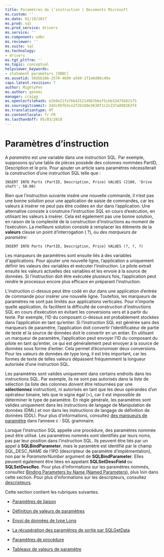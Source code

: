 ```yaml
---
title: Paramètres de l’instruction | Documents Microsoft
ms.custom: ''
ms.date: 01/19/2017
ms.prod: sql
ms.prod_service: drivers
ms.service: ''
ms.component: odbc
ms.reviewer: ''
ms.suite: sql
ms.technology:
- drivers
ms.tgt_pltfrm: ''
ms.topic: conceptual
helpviewer_keywords:
- statement parameters [ODBC]
ms.assetid: 58d5b166-2578-4699-a560-1f1e6d86c49a
caps.latest.revision: 7
author: MightyPen
ms.author: genemi
manager: craigg
ms.openlocfilehash: e2b9e21fe7bb4252149b7b6ef5cbb334756821f5
ms.sourcegitcommit: 2ddc0bfb3ce2f2b160e3638f1c2c237a898263f4
ms.translationtype: HT
ms.contentlocale: fr-FR
ms.lasthandoff: 05/03/2018
---
```

# <a name="statement-parameters"></a>Paramètres d’instruction
A *paramètre* est une variable dans une instruction SQL. Par exemple, supposons qu'une table de pièces possède des colonnes nommées PartID, Description et le prix. Pour ajouter un article sans paramètres nécessiterait la construction d’une instruction SQL telle que :  
  
```  
INSERT INTO Parts (PartID, Description, Price) VALUES (2100, 'Drive shaft', 50.00)  
```  
  
 Bien que l’instruction suivante insère une nouvelle commande, il n’est pas une bonne solution pour une application de saisie de commandes, car les valeurs à insérer ne peut pas être codées en dur dans l’application. Une alternative consiste à construire l’instruction SQL en cours d’exécution, en utilisant les valeurs à insérer. Cela est également pas une bonne solution, en raison de la complexité de la construction d’instructions au moment de l’exécution. La meilleure solution consiste à remplacer les éléments de la **valeurs** clause un point d’interrogation ( ?), ou *des marqueurs de paramètre*:  
  
```  
INSERT INTO Parts (PartID, Description, Price) VALUES (?, ?, ?)  
```  
  
 Les marqueurs de paramètres sont ensuite liés à des variables d'applications. Pour ajouter une nouvelle ligne, l’application a uniquement définir les valeurs des variables et exécuter l’instruction. Le pilote extrait ensuite les valeurs actuelles des variables et les envoie à la source de données. Si l’instruction doit être exécutée plusieurs fois, l’application peut rendre le processus encore plus efficace en préparant l’instruction.  
  
 L’instruction ci-dessus peut être codé en dur dans une application d’entrée de commande pour insérer une nouvelle ligne. Toutefois, les marqueurs de paramètres ne sont pas limités aux applications verticales. Pour n’importe quelle application, ils facilitent la difficulté de construction d’instructions SQL en cours d’exécution en évitant les conversions vers et à partir du texte. Par exemple, l’ID du composant ci-dessus est probablement stockées dans l’application en tant qu’entier. Si l’instruction SQL est générée sans des marqueurs de paramètre, l’application doit convertir l’identificateur de partie de texte et la source de données doit le convertir en un entier. En utilisant un marqueur de paramètre, l’application peut envoyer l’ID du composant du pilote en tant qu’entier, ce qui est généralement peut envoyer à la source de données sous forme d’entier. Cela permet d’économiser deux conversions. Pour les valeurs de données de type long, il est très important, car les formes de texte de telles valeurs dépassent fréquemment la longueur autorisée d’une instruction SQL.  
  
 Les paramètres sont valides uniquement dans certains endroits dans les instructions SQL. Par exemple, ils ne sont pas autorisés dans la liste de sélection (la liste des colonnes doivent être retournées par une **sélectionnez** instruction), ni autorisés en tant que les deux opérandes d’un opérateur binaire, tels que le signe égal (=), car il est impossible de déterminer le type de paramètre. En règle générale, les paramètres sont valides uniquement dans les instructions de langage de Manipulation de données (DML) et non dans les instructions de langage de définition de données (DDL). Pour plus d’informations, consultez [des marqueurs de paramètre](../../../odbc/reference/appendixes/parameter-markers.md) dans l’annexe c : SQL grammaire.  
  
 Lorsque l’instruction SQL appelle une procédure, des paramètres nommée peut être utilisé. Les paramètres nommés sont identifiés par leurs noms, pas par leur position dans l’instruction SQL. Ils peuvent être liés par un appel à **SQLBindParameter**, mais le paramètre est identifié par le champ SQL_DESC_NAME de l’IPD (descripteur de paramètre d’implémentation), non par le *ParameterNumber* argument de **SQLBindParameter**. Elles peuvent également être liées en appelant **SQLSetDescField** ou **SQLSetDescRec**. Pour plus d’informations sur les paramètres nommés, consultez [Binding Parameters by Name (Named Parameters)](../../../odbc/reference/develop-app/binding-parameters-by-name-named-parameters.md), plus loin dans cette section. Pour plus d’informations sur les descripteurs, consultez [descripteurs](../../../odbc/reference/develop-app/descriptors.md).  
  
 Cette section contient les rubriques suivantes.  
  
-   [Paramètres de liaison](../../../odbc/reference/develop-app/binding-parameters-odbc.md)  
  
-   [Définition de valeurs de paramètres](../../../odbc/reference/develop-app/setting-parameter-values.md)  
  
-   [Envoi de données de type Long](../../../odbc/reference/develop-app/sending-long-data.md)  
  
-   [La récupération des paramètres de sortie par SQLGetData](../../../odbc/reference/develop-app/retrieving-output-parameters-using-sqlgetdata.md)  
  
-   [Paramètres de procédure](../../../odbc/reference/develop-app/procedure-parameters.md)  
  
-   [Tableaux de valeurs de paramètre](../../../odbc/reference/develop-app/arrays-of-parameter-values.md)
